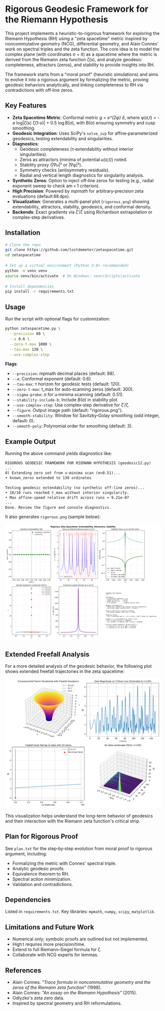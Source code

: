 # Rigorous Geodesic Framework for the Riemann Hypothesis

This project implements a heuristic-to-rigorous framework for exploring the Riemann Hypothesis (RH) using a "zeta spacetime" metric inspired by noncommutative geometry (NCG), differential geometry, and Alain Connes' work on spectral triples and the zeta function. The core idea is to model the complex plane (with coordinates σ + it) as a spacetime where the metric is derived from the Riemann zeta function ζ(s), and analyze geodesic completeness, attractors (zeros), and stability to provide insights into RH.

The framework starts from a "moral proof" (heuristic simulations) and aims to evolve it into a rigorous argument by formalizing the metric, proving geodesic behaviors analytically, and linking completeness to RH via contradictions with off‑line zeros.

## Key Features

- **Zeta Spacetime Metric**: Conformal metric *g = e^(2φ) δ*, where φ(σ,t) = -a log|ζ(s) ζ(1‑s)| + 0.5 log B(σ), with B(σ) ensuring symmetry and cusp smoothing.
- **Geodesic Integration**: Uses SciPy's `solve_ivp` for affine‑parameterized geodesics, testing extendability and singularities.
- **Diagnostics**:
  - Geodesic completeness (τ‑extendability without interior singularities).
  - Zeros as attractors (minima of potential *u(σ,t)*) noted.
  - Stability proxy (|∇u|² or |∇φ|²).
  - Symmetry checks (antisymmetry residuals).
  - Radial and vertical length diagnostics for singularity analysis.
- **Synthetic Zeros**: Option to inject off‑line zeros for testing (e.g., radial exponent sweep to check am < 1 criterion).
- **High Precision**: Powered by *mpmath* for arbitrary‑precision zeta evaluations (default 88 dps).
- **Visualization**: Generates a multi‑panel plot (`rigorous.png`) showing extendability, attractors, stability, geodesics, and conformal density.
- **Backends**: Exact gradients via ζ′/ζ using Richardson extrapolation or complex‑step derivatives.


## Installation

```bash
# Clone the repo
git clone https://github.com/lostdemeter/zetaspacetime.git
cd zetaspacetime

# Set up a virtual environment (Python 3.8+ recommended)
python -m venv venv
source venv/bin/activate  # On Windows: venv\Scripts\activate

# Install dependencies
pip install -r requirements.txt
```

## Usage

Run the script with optional flags for customization:

```bash
python zetaspacetime.py \
  --precision 88 \
  --a 0.6 \
  --zero-t-max 1000 \
  --tau-max 120 \
  --use-complex-step
```

**Flags**:

- `--precision`: mpmath decimal places (default: 88).
- `--a`: Conformal exponent (default: 0.6).
- `--tau-max`: τ horizon for geodesic tests (default: 120).
- `--zero-t-max`: t_max for auto‑scanning zeros (default: 300).
- `--sigma-probe`: σ for u‑minima scanning (default: 0.51).
- `--stability-include-b`: Include *B(σ)* in stability plot.
- `--use-complex-step`: Use complex‑step derivative for ζ′/ζ.
- `--figure`: Output image path (default: "rigorous.png").
- `--smooth-stability`: Window for Savitzky‑Golay smoothing (odd integer, default: 0).
- `--smooth-poly`: Polynomial order for smoothing (default: 3).

## Example Output

Running the above command yields diagnostics like:

```
RIGOROUS GEODESIC FRAMEWORK FOR RIEMANN HYPOTHESIS (geodesic12.py)
...
0) Extending zero set from u‑minima scan (σ≈0.51)...
• known_zeros extended to 130 ordinates

Testing geodesic extendability (no synthetic off‑line zeros)...
• 10/10 runs reached τ_max without interior singularity.
• Max affine‑speed relative drift across runs ≈ 9.21e-07
...
Done. Review the figure and console diagnostics.
```

It also generates `rigorous.png` (sample below):

![Rigorous Zeta Spacetime Plot](rigorous.png)

## Extended Freefall Analysis

For a more detailed analysis of the geodesic behavior, the following plot shows extended freefall trajectories in the zeta spacetime:

![Extended Freefall Plots](extended_freefall_plots.png)

This visualization helps understand the long-term behavior of geodesics and their interaction with the Riemann zeta function's critical strip.

## Plan for Rigorous Proof
See `plan.txt` for the step‑by‑step evolution from moral proof to rigorous argument, including:

- Formalizing the metric with Connes' spectral triple.
- Analytic geodesic proofs.
- Equivalence theorem to RH.
- Spectral action minimization.
- Validation and contradictions.

## Dependencies

Listed in `requirements.txt`. Key libraries: `mpmath`, `numpy`, `scipy`, `matplotlib`.

## Limitations and Future Work

- Numerical only; symbolic proofs are outlined but not implemented.
- High t requires more precision/time.
- Extend to full Riemann–Siegel formula for ζ.
- Collaborate with NCG experts for lemmas.

## References

- Alain Connes: *"Trace formula in noncommutative geometry and the zeros of the Riemann zeta function"* (1998).
- Alain Connes: *"An essay on the Riemann Hypothesis"* (2015).
- Odlyzko's zeta zero data.
- Inspired by spectral geometry and RH reformulations.

